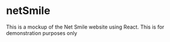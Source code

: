 # netSmile

This is a mockup of the Net Smile website using React. This is for demonstration purposes only 
